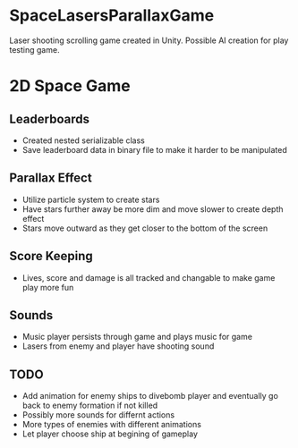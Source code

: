 # SpaceLasersParallaxGame
Laser shooting scrolling game created in Unity. Possible AI creation for play testing game.

# 2D Space Game

## Leaderboards
- Created nested serializable class
- Save leaderboard data in binary file to make it harder to be manipulated

## Parallax Effect
- Utilize particle system to create stars
- Have stars further away be more dim and move slower to create depth effect
- Stars move outward as they get closer to the bottom of the screen

## Score Keeping
- Lives, score and damage is all tracked and changable to make game play more fun

## Sounds
- Music player persists through game and plays music for game
- Lasers from enemy and player have shooting sound

## TODO
- Add animation for enemy ships to divebomb player and eventually go back to enemy formation if not killed
- Possibly more sounds for differnt actions
- More types of enemies with different animations
- Let player choose ship at begining of gameplay
